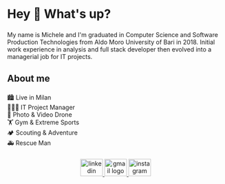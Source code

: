 <h1 align="left">Hey 👋 What's up?</h1>

###

<p align="left">My name is Michele and I'm graduated in Computer Science and Software Production Technologies from Aldo Moro University of Bari in 2018. Initial work experience in analysis and full stack developer then evolved into a managerial job for IT projects.</p>


<h2 align="left">About me</h2>

###

<p align="left">🏙️ Live in Milan<br>👨🏻‍💻 IT Project Manager<br>📸 Photo & Video Drone<br>🏋️ Gym & Extreme Sports<br>🏕️ Scouting & Adventure<br>🚑 Rescue Man</p>


###
<div align="center">
  <a href="https://www.linkedin.com/in/angelo-michele-lattanzio/" target="_blank">
    <img src="https://raw.githubusercontent.com/maurodesouza/profile-readme-generator/master/src/assets/icons/social/linkedin/default.svg" width="52" height="40" alt="linkedin logo"  />
  </a>
  <a href="michele.lattanzio.ml@gmail.com" target="_blank">
    <img src="https://raw.githubusercontent.com/maurodesouza/profile-readme-generator/master/src/assets/icons/social/gmail/default.svg" width="52" height="40" alt="gmail logo"  />
  </a>
  <a href="https://www.instagram.com/mikybull/" target="_blank">
    <img src="https://raw.githubusercontent.com/maurodesouza/profile-readme-generator/master/src/assets/icons/social/instagram/default.svg" width="52" height="40" alt="instagram logo"  />
  </a>
</div>

###
